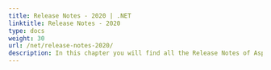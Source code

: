 ```yaml
---
title: Release Notes - 2020 | .NET
linktitle: Release Notes - 2020
type: docs
weight: 30
url: /net/release-notes-2020/
description: In this chapter you will find all the Release Notes of Aspose.Page API solution for .NET made in 2020 divided by versions.
---
```



